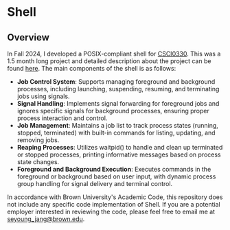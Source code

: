 # Shell
## Overview
In Fall 2024, I developed a POSIX-compliant shell for [CSCI0330](https://cs0330-fall2024.github.io/). This was a 1.5 month long project and detailed description about the project can be found [here](https://docs.google.com/document/d/1JTB8Yy9qAqghfPRzMMI4eDg_jNIpQ5q87PunVZaYKko/edit?tab=t.0). The main components of the shell is as follows: 
- **Job Control System**: Supports managing foreground and background processes, including launching, suspending, resuming, and terminating jobs using signals.
- **Signal Handling**: Implements signal forwarding for foreground jobs and ignores specific signals for background processes, ensuring proper process interaction and control.
- **Job Management**: Maintains a job list to track process states (running, stopped, terminated) with built-in commands for listing, updating, and removing jobs.
- **Reaping Processes**: Utilizes waitpid() to handle and clean up terminated or stopped processes, printing informative messages based on process state changes.
- **Foreground and Background Execution**: Executes commands in the foreground or background based on user input, with dynamic process group handling for signal delivery and terminal control.

In accordance with Brown University's Academic Code, this repository does not include any specific code implementation of Shell. If you are a potential employer interested in reviewing the code, please feel free to email me at seyoung_jang@brown.edu.
